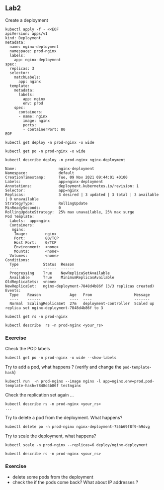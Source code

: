 ## Lab2
Create a deployment
```
kubectl apply -f - <<EOF
apiVersion: apps/v1
kind: Deployment
metadata:
  name: nginx-deployment
  namespace: prod-nginx
  labels:
    app: nginx-deployment
spec:
  replicas: 3
  selector:
    matchLabels:
      app: nginx
  template:
    metadata:
      labels:
        app: nginx
        env: prod
    spec:
      containers:
      - name: nginx
        image: nginx
        ports:
        - containerPort: 80
EOF
```
```
kubectl get deploy -n prod-nginx -o wide
```
```
kubectl get po -n prod-nginx -o wide
```
```
kubectl describe deploy -n prod-nginx nginx-deployment
```
```
Name:                   nginx-deployment
Namespace:              default
CreationTimestamp:      Tue, 09 Nov 2021 09:44:01 +0100
Labels:                 app=nginx-deployment
Annotations:            deployment.kubernetes.io/revision: 1
Selector:               app=nginx
Replicas:               3 desired | 3 updated | 3 total | 3 available | 0 unavailable
StrategyType:           RollingUpdate
MinReadySeconds:        0
RollingUpdateStrategy:  25% max unavailable, 25% max surge
Pod Template:
  Labels:  app=nginx
  Containers:
   nginx:
    Image:        nginx
    Port:         80/TCP
    Host Port:    0/TCP
    Environment:  <none>
    Mounts:       <none>
  Volumes:        <none>
Conditions:
  Type           Status  Reason
  ----           ------  ------
  Progressing    True    NewReplicaSetAvailable
  Available      True    MinimumReplicasAvailable
OldReplicaSets:  <none>
NewReplicaSet:   nginx-deployment-7848d4b86f (3/3 replicas created)
Events:
  Type    Reason             Age   From                   Message
  ----    ------             ----  ----                   -------
  Normal  ScalingReplicaSet  27m   deployment-controller  Scaled up replica set nginx-deployment-7848d4b86f to 3
```
```
kubectl get rs -n prod-nginx 
```
```
kubectl describe  rs -n prod-nginx <your_rs>
```
 
 
### Exercise
Check the POD labels
```
kubectl get po -n prod-nginx -o wide --show-labels
```
Try to add a pod, what happens ? (verify and change the `pod-template-hash`)
```
kubectl run  -n prod-nginx --image nginx -l app=nginx,env=prod,pod-template-hash=7848d4b86f testnginx
 ```
 Check the replication set again ...
 ```
 kubectl describe rs -n prod-nginx <your_rs>
 ...
 ```
 Try to delete a pod from the deployment. What happens?
 ```
 kubectl delete po -n prod-nginx nginx-deployment-755b69f8f9-h9dvg
 ```
 Try to scale the deployment, what happens?
 ```
 kubectl scale -n prod-nginx --replicas=6 deploy/nginx-deployment
 ```
 ```
 kubectl describe rs -n prod-nginx <your_rs>
 ```
 ### Exercise
 - delete some pods from the deployment
 - check the if the pods come back? What about IP addresses ?
